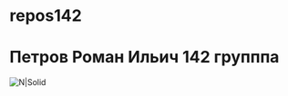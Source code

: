# repos142

# Петров Роман Ильич 142 групппа
![N|Solid](https://vk.com/photo409410626_457253053?rev=1)
